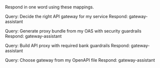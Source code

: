 Respond in one word using these mappings.

Query: Decide the right API gateway for my service
Respond: gateway-assistant

Query: Generate proxy bundle from my OAS with security guardrails
Respond: gateway-assistant

Query: Build API proxy with required bank guardrails
Respond: gateway-assistant

Query: Choose gateway from my OpenAPI file
Respond: gateway-assistant
